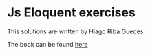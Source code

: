 # Js Eloquent exercises

This solutions are written by Hiago Riba Guedes

The book can be found [here](https://eloquentjavascript.net/Eloquent_JavaScript.pdf)
